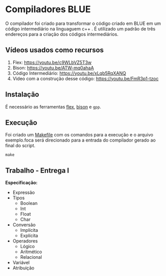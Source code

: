 # Compiladores BLUE
O compilador foi criado para transformar o código criado em BLUE em um código intermediário na linguaguem c++ . É utilizado um padrão de três endereços para a criação dos códigos intermediários.
## Vídeos usados como recursos

1. Flex: https://youtu.be/c9WLbVZ5T3w
2. Bison: https://youtu.be/ATW-mq0ahaA
3. Código Intermediário: https://youtu.be/xLqb5RqXANQ
4. Video com a construção desse código: https://youtu.be/FmR3p1-tzoc

## Instalação

É necessário as ferramentas [flex](https://gnuwin32.sourceforge.net/packages/flex.htm), [bison](https://gnuwin32.sourceforge.net/packages/bison.htm) e ``gpp``.

## Execução

Foi criado um [Makefile](https://gnuwin32.sourceforge.net/packages/make.htm) com os comandos para a execução e o arquivo exemplo.foca será direcionado para a entrada do compilador gerado ao final do script.

```console
make
```
## Trabalho - Entrega I
**Especificação:**
* Expressão
* Tipos
    * Boolean
    * Int
    * Float
    * Char
* Conversão
  * Implícita
  * Explícita
* Operadores
  * Lógico
  * Aritmético
  * Relacional
* Variável
* Atribuição
